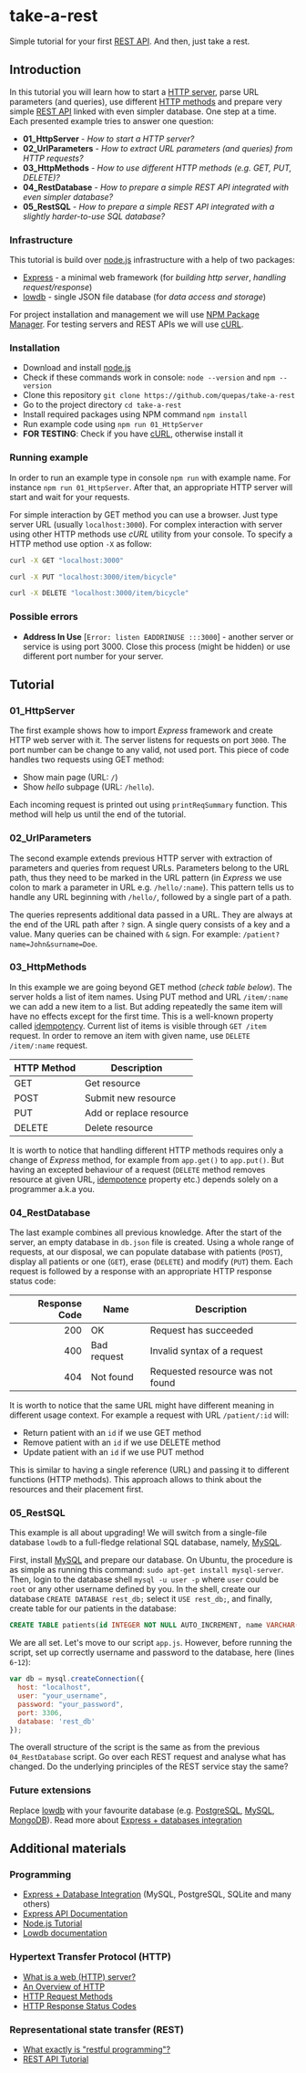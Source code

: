 # take-a-rest

Simple tutorial for your first [REST API](https://www.wikiwand.com/en/Representational_state_transfer).
And then, just take a rest.

## Introduction

In this tutorial you will learn how to start a [HTTP server](https://developer.mozilla.org/en-US/docs/Learn/Common_questions/What_is_a_web_server), parse URL parameters (and queries), use different [HTTP methods](https://developer.mozilla.org/en-US/docs/Web/HTTP/Methods) and prepare very simple [REST API](https://www.wikiwand.com/en/Representational_state_transfer) linked with even simpler database.
One step at a time.
Each presented example tries to answer one question:

* **01_HttpServer** - _How to start a HTTP server?_
* **02_UrlParameters** - _How to extract URL parameters (and queries) from HTTP requests?_
* **03_HttpMethods** - _How to use different HTTP methods (e.g. GET, PUT, DELETE)?_
* **04_RestDatabase** - _How to prepare a simple REST API integrated with even simpler database?_
* **05_RestSQL** - _How to prepare a simple REST API integrated with a slightly harder-to-use SQL database?_

### Infrastructure

This tutorial is build over [node.js](https://nodejs.org/en/) infrastructure with a help of two packages:

* [Express](http://expressjs.com) - a minimal web framework (for _building http server_, _handling request/response_)
* [lowdb](https://github.com/typicode/lowdb) - single JSON file database (for _data access and storage_)

For project installation and management we will use [NPM Package Manager](https://www.npmjs.com/). For testing servers and REST APIs we will use [cURL](https://curl.haxx.se/).

### Installation

* Download and install [node.js](https://nodejs.org/en/download/)
* Check if these commands work in console: `node --version` and `npm --version`
* Clone this repository `git clone https://github.com/quepas/take-a-rest`
* Go to the project directory `cd take-a-rest`
* Install required packages using NPM command `npm install`
* Run example code using `npm run 01_HttpServer`
* **FOR TESTING**: Check if you have [cURL](https://curl.haxx.se/), otherwise install it

### Running example

In order to run an example type in console `npm run` with example name.
For instance `npm run 01_HttpServer`.
After that, an appropriate HTTP server will start and wait for your requests.

For simple interaction by GET method you can use a browser.
Just type server URL (usually `localhost:3000`).
For complex interaction with server using other HTTP methods use _cURL_ utility from your console.
To specify a HTTP method use option `-X` as follow:

```bash
curl -X GET "localhost:3000"
```

```bash
curl -X PUT "localhost:3000/item/bicycle"
```

```bash
curl -X DELETE "localhost:3000/item/bicycle"
```

### Possible errors

* **Address In Use** [`Error: listen EADDRINUSE :::3000`] - another server or service is using port 3000. Close this process (might be hidden) or use different port number for your server.

## Tutorial

### 01_HttpServer

The first example shows how to import _Express_ framework and create HTTP web server with it.
The server listens for requests on port `3000`.
The port number can be change to any valid, not used port.
This piece of code handles two requests using GET method:

* Show main page (URL: `/`)
* Show _hello_ subpage (URL: `/hello`).

Each incoming request is printed out using `printReqSummary` function.
This method will help us until the end of the tutorial.

### 02_UrlParameters

The second example extends previous HTTP server with extraction of parameters and queries from request URLs.
Parameters belong to the URL path, thus they need to be marked in the URL pattern (in _Express_ we use colon to mark a parameter in URL e.g. `/hello/:name`).
This pattern tells us to handle any URL beginning with `/hello/`, followed by a single part of a path.

The queries represents additional data passed in a URL.
They are always at the end of the URL path after `?` sign.
A single query consists of a key and a value.
Many queries can be chained with `&` sign.
For example: `/patient?name=John&surname=Doe`.

### 03_HttpMethods

In this example we are going beyond GET method (_check table below_).
The server holds a list of item names.
Using PUT method and URL `/item/:name` we can add a new item to a list.
But adding repeatedly the same item will have no effects except for the first time.
This is a well-known property called [idempotency](http://www.restapitutorial.com/lessons/idempotency.html).
Current list of items is visible through `GET /item` request.
In order to remove an item with given name, use `DELETE /item/:name` request.

| HTTP Method | Description             |
| ----------- | ----------------------- |
| GET         | Get resource            |
| POST        | Submit new resource     |
| PUT         | Add or replace resource |
| DELETE      | Delete resource         |

It is worth to notice that handling different HTTP methods requires only a change of _Express_ method, for example from `app.get()` to `app.put()`.
But having an excepted behaviour of a request (`DELETE` method removes resource at given URL, [idempotence](http://www.restapitutorial.com/lessons/idempotency.html) property etc.) depends solely on a programmer a.k.a you.

### 04_RestDatabase

The last example combines all previous knowledge.
After the start of the server, an empty database in `db.json` file is created.
Using a whole range of requests, at our disposal, we can populate database with patients (`POST`), display all patients or one (`GET`), erase (`DELETE`) and modify (`PUT`) them.
Each request is followed by a response with an appropriate HTTP response status code:

| Response Code | Name        | Description                      |
| ------------: | ----------- | -------------------------------- |
|           200 | OK          | Request has succeeded            |
|           400 | Bad request | Invalid syntax of a request      |
|           404 | Not found   | Requested resource was not found |

It is worth to notice that the same URL might have different meaning in different usage context. For example a request with URL `/patient/:id` will:

* Return patient with an `id` if we use GET method
* Remove patient with an `id` if we use DELETE method
* Update patient with an `id` if we use PUT method

This is similar to having a single reference (URL) and passing it to different functions (HTTP methods).
This approach allows to think about the resources and their placement first.

### 05_RestSQL

This example is all about upgrading!
We will switch from a single-file database `lowdb` to a full-fledge relational SQL database, namely, [MySQL](https://www.mysql.com/).

First, install [MySQL](https://www.mysql.com/) and prepare our database.
On Ubuntu, the procedure is as simple as running this command: `sudo apt-get install mysql-server`.
Then, login to the database shell `mysql -u user -p` where `user` could be `root` or any other username defined by you.
In the shell, create our database `CREATE DATABASE rest_db;` select it `USE rest_db;`, and finally, create table for our patients in the database:

 ```sql
 CREATE TABLE patients(id INTEGER NOT NULL AUTO_INCREMENT, name VARCHAR(255), surname VARCHAR(255), PRIMARY KEY(id));
 ```

We are all set.
Let's move to our script `app.js`.
However, before running the script, set up correctly username and password to the database, here (lines `6`-`12`):

```js
var db = mysql.createConnection({
  host: "localhost",
  user: "your_username",
  password: "your_password",
  port: 3306,
  database: 'rest_db'
});
```

The overall structure of the script is the same as from the previous `04_RestDatabase` script.
Go over each REST request and analyse what has changed.
Do the underlying principles of the REST service stay the same?

### Future extensions

Replace [lowdb](https://github.com/typicode/lowdb) with your favourite database (e.g. [PostgreSQL](https://www.postgresql.org/), [MySQL](https://www.mysql.com/), [MongoDB](https://www.mongodb.com/)). Read more about [Express + databases integration](http://expressjs.com/en/guide/database-integration.html)

## Additional materials

### Programming

* [Express + Database Integration](http://expressjs.com/en/guide/database-integration.html) (MySQL, PostgreSQL, SQLite and many others)
* [Express API Documentation](http://expressjs.com/en/4x/api.html)
* [Node.js Tutorial](https://www.tutorialspoint.com/nodejs/index.htm)
* [Lowdb documentation](https://github.com/typicode/lowdb/blob/master/README.md)

### Hypertext Transfer Protocol (HTTP)

* [What is a web (HTTP) server?](https://developer.mozilla.org/en-US/docs/Learn/Common_questions/What_is_a_web_server)
* [An Overview of HTTP](https://developer.mozilla.org/en-US/docs/Web/HTTP/Overview)
* [HTTP Request Methods](https://developer.mozilla.org/en-US/docs/Web/HTTP/Methods)
* [HTTP Response Status Codes](https://developer.mozilla.org/en-US/docs/Web/HTTP/Status)

### Representational state transfer (REST)

* [What exactly is "restful programming"?](https://stackoverflow.com/questions/671118/what-exactly-is-restful-programming)
* [REST API Tutorial](http://www.restapitutorial.com/)
